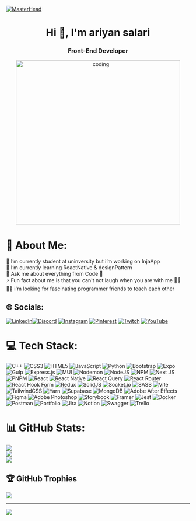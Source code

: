[![MasterHead](https://developers.giphy.com/branch/master/static/api-512d36c09662682717108a38bbb5c57d.gif)](https://rishavchanda.io)
<h1 align="center">Hi 👋, I'm ariyan salari</h1>
<h3 align="center">Front-End Developer</h3>

<p align="center">
<img width="450" alt="coding" src="https://i.pinimg.com/originals/f8/22/13/f82213b334541c0a2e83e3bf733f881f.gif" />
  
</p>





# 🤵 About Me:
🔭 I’m currently student at uninversity but i’m working on InjaApp <br>🌱 I’m currently learning ReactNative & designPattern<br>💬 Ask me about everything from Code 💖<br>⚡ Fun fact about me is that you can't not laugh when you are with me 🤷‍♂️<br>🐱‍👓 i'm looking for fascinating programmer friends to teach each other


## 🌐 Socials:
[![LinkedIn](https://img.shields.io/badge/LinkedIn-%230077B5.svg?logo=linkedin&logoColor=white)](https://linkedin.com/in/ariyansalari)[![Discord](https://img.shields.io/badge/Discord-%237289DA.svg?logo=discord&logoColor=white)](https://discord.gg/ariyanbL.ariyanbl) [![Instagram](https://img.shields.io/badge/Instagram-%23E4405F.svg?logo=Instagram&logoColor=white)](https://instagram.com/_ariyansalari)  [![Pinterest](https://img.shields.io/badge/Pinterest-%23E60023.svg?logo=Pinterest&logoColor=white)](https://pinterest.com/ariyan4509) [![Twitch](https://img.shields.io/badge/Twitch-%239146FF.svg?logo=Twitch&logoColor=white)](https://twitch.tv/ariyanbL) [![YouTube](https://img.shields.io/badge/YouTube-%23FF0000.svg?logo=YouTube&logoColor=white)](https://youtube.com/@ariyanbL) 

# 💻 Tech Stack:
![C++](https://img.shields.io/badge/c++-%2300599C.svg?style=flat&logo=c%2B%2B&logoColor=white) ![CSS3](https://img.shields.io/badge/css3-%231572B6.svg?style=flat&logo=css3&logoColor=white) ![HTML5](https://img.shields.io/badge/html5-%23E34F26.svg?style=flat&logo=html5&logoColor=white) ![JavaScript](https://img.shields.io/badge/javascript-%23323330.svg?style=flat&logo=javascript&logoColor=%23F7DF1E) ![Python](https://img.shields.io/badge/python-3670A0?style=flat&logo=python&logoColor=ffdd54) ![Bootstrap](https://img.shields.io/badge/bootstrap-%238511FA.svg?style=flat&logo=bootstrap&logoColor=white) ![Expo](https://img.shields.io/badge/expo-1C1E24?style=flat&logo=expo&logoColor=#D04A37) ![Gulp](https://img.shields.io/badge/GULP-%23CF4647.svg?style=flat&logo=gulp&logoColor=white) ![Express.js](https://img.shields.io/badge/express.js-%23404d59.svg?style=flat&logo=express&logoColor=%2361DAFB) ![MUI](https://img.shields.io/badge/MUI-%230081CB.svg?style=flat&logo=mui&logoColor=white) ![Nodemon](https://img.shields.io/badge/NODEMON-%23323330.svg?style=flat&logo=nodemon&logoColor=%BBDEAD) ![NodeJS](https://img.shields.io/badge/node.js-6DA55F?style=flat&logo=node.js&logoColor=white) ![NPM](https://img.shields.io/badge/NPM-%23CB3837.svg?style=flat&logo=npm&logoColor=white) ![Next JS](https://img.shields.io/badge/Next-black?style=flat&logo=next.js&logoColor=white) ![PNPM](https://img.shields.io/badge/pnpm-%234a4a4a.svg?style=flat&logo=pnpm&logoColor=f69220) ![React](https://img.shields.io/badge/react-%2320232a.svg?style=flat&logo=react&logoColor=%2361DAFB) ![React Native](https://img.shields.io/badge/react_native-%2320232a.svg?style=flat&logo=react&logoColor=%2361DAFB) ![React Query](https://img.shields.io/badge/-React%20Query-FF4154?style=flat&logo=react%20query&logoColor=white) ![React Router](https://img.shields.io/badge/React_Router-CA4245?style=flat&logo=react-router&logoColor=white) ![React Hook Form](https://img.shields.io/badge/React%20Hook%20Form-%23EC5990.svg?style=flat&logo=reacthookform&logoColor=white) ![Redux](https://img.shields.io/badge/redux-%23593d88.svg?style=flat&logo=redux&logoColor=white) ![SolidJS](https://img.shields.io/badge/SolidJS-2c4f7c?style=flat&logo=solid&logoColor=c8c9cb) ![Socket.io](https://img.shields.io/badge/Socket.io-black?style=flat&logo=socket.io&badgeColor=010101) ![SASS](https://img.shields.io/badge/SASS-hotpink.svg?style=flat&logo=SASS&logoColor=white) ![Vite](https://img.shields.io/badge/vite-%23646CFF.svg?style=flat&logo=vite&logoColor=white) ![TailwindCSS](https://img.shields.io/badge/tailwindcss-%2338B2AC.svg?style=flat&logo=tailwind-css&logoColor=white) ![Yarn](https://img.shields.io/badge/yarn-%232C8EBB.svg?style=flat&logo=yarn&logoColor=white) ![Supabase](https://img.shields.io/badge/Supabase-3ECF8E?style=flat&logo=supabase&logoColor=white) ![MongoDB](https://img.shields.io/badge/MongoDB-%234ea94b.svg?style=flat&logo=mongodb&logoColor=white) ![Adobe After Effects](https://img.shields.io/badge/Adobe%20After%20Effects-9999FF.svg?style=flat&logo=Adobe%20After%20Effects&logoColor=white) ![Figma](https://img.shields.io/badge/figma-%23F24E1E.svg?style=flat&logo=figma&logoColor=white) ![Adobe Photoshop](https://img.shields.io/badge/adobe%20photoshop-%2331A8FF.svg?style=flat&logo=adobe%20photoshop&logoColor=white) ![Storybook](https://img.shields.io/badge/-Storybook-FF4785?style=flat&logo=storybook&logoColor=white) ![Framer](https://img.shields.io/badge/Framer-black?style=flat&logo=framer&logoColor=blue) ![Jest](https://img.shields.io/badge/-jest-%23C21325?style=flat&logo=jest&logoColor=white) ![Docker](https://img.shields.io/badge/docker-%230db7ed.svg?style=flat&logo=docker&logoColor=white) ![Postman](https://img.shields.io/badge/Postman-FF6C37?style=flat&logo=postman&logoColor=white) ![Portfolio](https://img.shields.io/badge/Portfolio-%23000000.svg?style=flat&logo=firefox&logoColor=#FF7139) ![Jira](https://img.shields.io/badge/jira-%230A0FFF.svg?style=flat&logo=jira&logoColor=white) ![Notion](https://img.shields.io/badge/Notion-%23000000.svg?style=flat&logo=notion&logoColor=white) ![Swagger](https://img.shields.io/badge/-Swagger-%23Clojure?style=flat&logo=swagger&logoColor=white) ![Trello](https://img.shields.io/badge/Trello-%23026AA7.svg?style=flat&logo=Trello&logoColor=white)
# 📊 GitHub Stats:
![](https://github-readme-stats.vercel.app/api?username=ariyansalari&theme=slateorange&hide_border=true&include_all_commits=true&count_private=false)<br/>
![](https://github-readme-streak-stats.herokuapp.com/?user=ariyansalari&theme=slateorange&hide_border=true)<br/>
![](https://github-readme-stats.vercel.app/api/top-langs/?username=ariyansalari&theme=slateorange&hide_border=true&include_all_commits=true&count_private=false&layout=compact)

## 🏆 GitHub Trophies
![](https://github-profile-trophy.vercel.app/?username=ariyansalari&theme=chalk&no-frame=true&no-bg=false&margin-w=4)

---
[![](https://visitcount.itsvg.in/api?id=ariyansalari&icon=3&color=2)](https://visitcount.itsvg.in)

